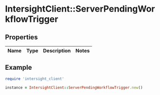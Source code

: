 # IntersightClient::ServerPendingWorkflowTrigger

## Properties

| Name | Type | Description | Notes |
| ---- | ---- | ----------- | ----- |

## Example

```ruby
require 'intersight_client'

instance = IntersightClient::ServerPendingWorkflowTrigger.new()
```

